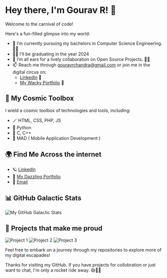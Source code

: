 # Hey there, I'm Gourav R! 👋

Welcome to the carnival of code!

Here's a fun-filled glimpse into my world:

- 🔭 I’m currently pursuing my bachelors in Computer Science Engineering. 🎩✨
- 👨‍🎓 I'll be graduating in the year 2024
- 👯 I’m all ears for a lively collaboration on Open Source Projects. 🤝🚀
- 📫 Reach me through gouravrchandra@gmail.com or join me in the digital circus on:
  - [LinkedIn](https://www.linkedin.com/in/gourav-r/) 🎪
  - [My Wacky Portfolio](https://www.linkedin.com/in/gourav-r/) 🎉

## 🚀 My Cosmic Toolbox

I wield a cosmic toolbox of technologies and tools, including:

- 🪄 HTML, CSS, PHP, JS
- 🔮 Python
- 🌟 C, C++
- 📱 MAD ( Mobile Application Development )

## 🌍 Find Me Across the internet

- 🪐 [LinkedIn](https://www.linkedin.com/in/gourav-r/)
- 🌌 [My Dazzling Portfolio](https://www.linkedin.com/in/gourav-r/)
- 📧 [Email](gouravrchandra@gmail.com)

## 📊 GitHub Galactic Stats

![My GitHub Galactic Stats](https://github-readme-stats.vercel.app/api?username=g-gourav-r&show_icons=true&theme=radical)

## 🌟 Projects that make me proud

![Project 1](https://github-readme-stats.vercel.app/api/pin/?username=g-gourav-r&repo=Insurance-Cost-Predictor&theme=radical)
![Project 2](https://github-readme-stats.vercel.app/api/pin/?username=g-gourav-r&repo=Smart-Carry-Bagpack&theme=radical)
![Project 3](https://github-readme-stats.vercel.app/api/pin/?username=g-gourav-r&repo=Evade-Hunger&theme=radical)


Feel free to embark on a journey through my repositories to explore more of my digital escapades!

Thanks for visiting my GitHub. If you have projects for collobration or just want to chat, I'm only a rocket ride away. 😄🚀✨
